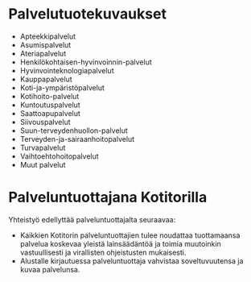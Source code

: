 # Palvelutuotekuvaukset


* Apteekkipalvelut
* Asumispalvelut
* Ateriapalvelut
* Henkilökohtaisen-hyvinvoinnin-palvelut
* Hyvinvointeknologiapalvelut
* Kauppapalvelut
* Koti-ja-ympäristöpalvelut
* Kotihoito-palvelut
* Kuntoutuspalvelut
* Saattoapupalvelut
* Siivouspalvelut
* Suun-terveydenhuollon-palvelut
* Terveyden-ja-sairaanhoitopalvelut
* Turvapalvelut
* Vaihtoehtohoitopalvelut
* Muut palvelut

# Palveluntuottajana Kotitorilla

Yhteistyö edellyttää palveluntuottajalta seuraavaa:
* Kaikkien Kotitorin palveluntuottajien tulee noudattaa tuottamaansa palvelua koskevaa yleistä lainsäädäntöä ja toimia muutoinkin vastuullisesti ja virallisten ohjeistusten mukaisesti.
* Alustalle kirjautuessa palveluntuottaja vahvistaa soveltuvuutensa ja kuvaa palvelunsa. 
